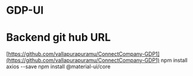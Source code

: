 # GDP-UI
# Backend git hub URL
[https://github.com/vallapurapuramu/ConnectCompany-GDP1](https://github.com/vallapurapuramu/ConnectCompany-GDP1)
npm install axios --save 
npm install  @material-ui/core